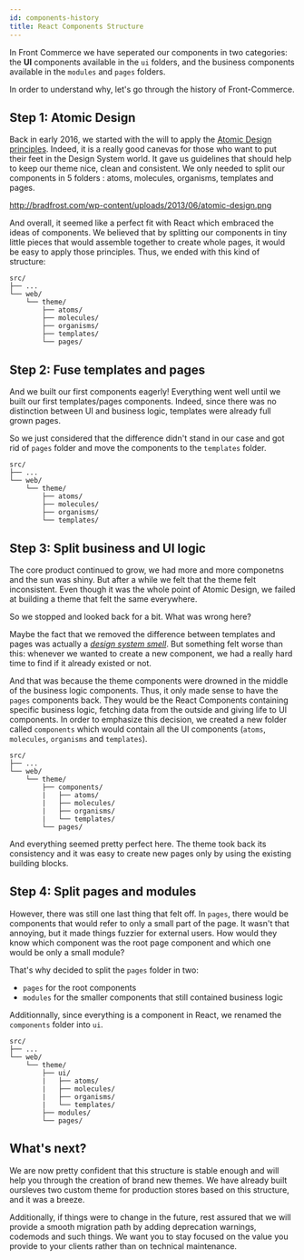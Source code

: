 ```yaml
---
id: components-history
title: React Components Structure
---
```


In Front Commerce we have seperated our components in two categories: the **UI** components available in the `ui` folders, and the business components available in the `modules` and `pages` folders.

In order to understand why, let's go through the history of Front-Commerce.

## Step 1: Atomic Design

Back in early 2016, we started with the will to apply the [Atomic Design principles](http://bradfrost.com/blog/post/atomic-web-design/). Indeed, it is a really good canevas for those who want to put their feet in the Design System world. It gave us guidelines that should help to keep our theme nice, clean and consistent. We only needed to split our components in 5 folders : atoms, molecules, organisms, templates and pages.

http://bradfrost.com/wp-content/uploads/2013/06/atomic-design.png

And overall, it seemed like a perfect fit with React which embraced the ideas of components. We believed that by splitting our components in tiny little pieces that would assemble together to create whole pages, it would be easy to apply those principles. Thus, we ended with this kind of structure:

```
src/
├── ...
└── web/
    └── theme/
        ├── atoms/
        ├── molecules/
        ├── organisms/
        ├── templates/
        └── pages/
```

## Step 2: Fuse templates and pages

And we built our first components eagerly! Everything went well until we built our first templates/pages components. Indeed, since there was no distinction between UI and business logic, templates were already full grown pages.

So we just considered that the difference didn't stand in our case and got rid of `pages` folder and move the components to the `templates` folder.

```
src/
├── ...
└── web/
    └── theme/
        ├── atoms/
        ├── molecules/
        ├── organisms/
        └── templates/
```

## Step 3: Split business and UI logic

The core product continued to grow, we had more and more componetns and the sun was shiny. But after a while we felt that the theme felt inconsistent. Even though it was the whole point of Atomic Design, we failed at building a theme that felt the same everywhere.

So we stopped and looked back for a bit. What was wrong here?

Maybe the fact that we removed the difference between templates and pages was actually a [_design system smell_](https://en.wikipedia.org/wiki/Code_smell). But something felt worse than this: whenever we wanted to create a new component, we had a really hard time to find if it already existed or not.

And that was because the theme components were drowned in the middle of the business logic components. Thus, it only made sense to have the `pages` components back. They would be the React Components containing specific business logic, fetching data from the outside and giving life to UI components. In order to emphasize this decision, we created a new folder called `components` which would contain all the UI components (`atoms`, `molecules`, `organisms` and `templates`).

```
src/
├── ...
└── web/
    └── theme/
        ├── components/
        |   ├── atoms/
        |   ├── molecules/
        |   ├── organisms/
        |   └── templates/
        └── pages/
```

And everything seemed pretty perfect here. The theme took back its consistency and it was easy to create new pages only by using the existing building blocks.

## Step 4: Split pages and modules

However, there was still one last thing that felt off. In `pages`, there would be components that would refer to only a small part of the page. It wasn't that annoying, but it made things fuzzier for external users. How would they know which component was the root page component and which one would be only a small module?

That's why decided to split the `pages` folder in two:

* `pages` for the root components
* `modules` for the smaller components that still contained business logic

Additionnally, since everything is a component in React, we renamed the `components` folder into `ui`.

```
src/
├── ...
└── web/
    └── theme/
        ├── ui/
        |   ├── atoms/
        |   ├── molecules/
        |   ├── organisms/
        |   └── templates/
        ├── modules/
        └── pages/
```

## What's next?

We are now pretty confident that this structure is stable enough and will help you through the creation of brand new themes. We have already built oursleves two custom theme for production stores based on this structure, and it was a breeze.

Additionally, if things were to change in the future, rest assured that we will provide a smooth migration path by adding deprecation warnings, codemods and such things. We want you to stay focused on the value you provide to your clients rather than on technical maintenance.
